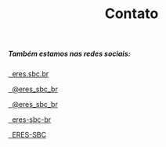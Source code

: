 ﻿---
layout: page
title: "Contato"
meta_title: "Dúvidas? Entre em contato conosco"
subheadline: ""
teaser: "Entre em contato conosco pelo e-mail eres.sbc.br@gmail.com"
permalink: "/contato/"
header:
   image_fullwidth: banner_eres2021.png

---
<h5>Também estamos nas redes sociais:</h5>

<p></p>

<p><a href="https://www.facebook.com/eres.sbc.br" target="_blank" class="icon-facebook" title="ERES no Facebook">&nbsp; eres.sbc.br</a></p>

<p><a href="https://twitter.com/eres_sbc_br" target="_blank" class="icon-twitter" title="ERES no Twitter">&nbsp; @eres_sbc_br</a></p>

<p><a href="https://www.instagram.com/eres_sbc_br" target="_blank" class="icon-instagram" title="ERES no Instagram">&nbsp; @eres_sbc_br</a></p>

<p><a href="https://www.linkedin.com/company/eres-sbc-br" target="_blank" class="icon-linkedin" title="ERES no Linkedin">&nbsp; eres-sbc-br</a></p>

<p><a href="https://www.youtube.com/channel/UCuLpDadoilW8sZXuzgpHJzA" target="_blank" class="icon-youtube" title="ERES no YouTube">&nbsp; ERES-SBC</a></p>
